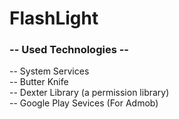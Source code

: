 # FlashLight
<h3>-- Used Technologies --</h3>
-- System Services</br>
-- Butter Knife</br>
-- Dexter Library (a permission library)</br>
-- Google Play Sevices (For Admob)

